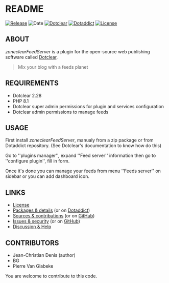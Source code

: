 # README

[![Release](https://img.shields.io/badge/release-2023.11.04-a2cbe9.svg)](https://git.dotclear.watch/JcDenis/zoneclearFeedServer/releases)
![Date](https://img.shields.io/badge/date-2023.11.04-c44d58.svg)
[![Dotclear](https://img.shields.io/badge/dotclear-v2.28-137bbb.svg)](https://fr.dotclear.org/download)
[![Dotaddict](https://img.shields.io/badge/dotaddict-official-9ac123.svg)](https://plugins.dotaddict.org/dc2/details/zoneclearFeedServer)
[![License](https://img.shields.io/badge/license-GPL--2.0-ececec.svg)](https://git.dotclear.watch/JcDenis/zoneclearFeedServer/src/branch/master/LICENSE)

## ABOUT

_zoneclearFeedServer_ is a plugin for the open-source web publishing software called [Dotclear](https://www.dotclear.org).

> Mix your blog with a feeds planet

## REQUIREMENTS

* Dotclear 2.28
* PHP 8.1
* Dotclear super admin permissions for plugin and services configuration
* Dotclear admin permissions to manage feeds

## USAGE

First install _zoneclearFeedServer_, manualy from a zip package or from 
Dotaddict repository. (See Dotclear's documentation to know how do this)

Go to ''plugins manager'', expand ''Feed server'' information then 
go to ''configure plugin'', fill in form.

Once it's done you can manage your feeds from menu 
''Feeds server'' on sidebar or you can add dashboard icon.

## LINKS

* [License](https://git.dotclear.watch/JcDenis/zoneclearFeedServer/src/branch/master/LICENSE)
* [Packages & details](https://git.dotclear.watch/JcDenis/zoneclearFeedServer/releases) (or on [Dotaddict](https://plugins.dotaddict.org/dc2/details/zoneclearFeedServer))
* [Sources & contributions](https://git.dotclear.watch/JcDenis/zoneclearFeedServer) (or on [GitHub](https://github.com/JcDenis/zoneclearFeedServer))
* [Issues & security](https://git.dotclear.watch/JcDenis/zoneclearFeedServer/issues) (or on [GitHub](https://github.com/JcDenis/zoneclearFeedServer/issues))
* [Discussion & Help](http://forum.dotclear.org/viewtopic.php?pid=331158)

## CONTRIBUTORS

* Jean-Christian Denis (author)
* BG
* Pierre Van Glabeke

You are welcome to contribute to this code.
